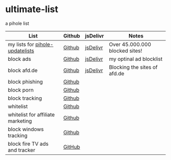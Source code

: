 # ultimate-list
a pihole list

List|Github|jsDelivr|Notes
----|------|--------|-----
my lists for [pihole-updatelists](https://github.com/jacklul/pihole-updatelists)|[Github](https://raw.githubusercontent.com/ultimate-pihole-list/list/main/blacklist/lists/ultimate.txt)|[jsDelivr](https://cdn.jsdelivr.net/gh/ultimate-pihole-list/list@master/blacklist/lists/ultimate.txt)| Over 45.000.000 blocked sites!
block ads|[Github](https://github.com/ultimate-pihole-list/list/raw/main/blacklist/ads.txt)|[jsDelivr](https://cdn.jsdelivr.net/gh/ultimate-pihole-list/list@master/blacklist/ads.txt)| my optinal ad blocklist
block afd.de|[Github](https://raw.githubusercontent.com/ultimate-pihole-list/list/main/blacklist/afd.txt)|[jsDelivr](https://cdn.jsdelivr.net/gh/ultimate-pihole-list/list@master/blacklist/afd.txt)| Blocking the sites of afd.de
block phishing|[Github](https://raw.githubusercontent.com/ultimate-pihole-list/list/main/blacklist/phish.txt)
block porn|[Github](https://github.com/ultimate-pihole-list/list/raw/main/blacklist/porn.txt)
block tracking|[Github](https://github.com/ultimate-pihole-list/list/raw/main/blacklist/tracking.txt)
whitelist|[Github](https://raw.githubusercontent.com/ultimate-pihole-list/list/main/whitelist/whitelist.txt)
whitelist for affiliate marketing | [Github](https://raw.githubusercontent.com/ultimate-pihole-list/list/main/whitelist/affiliate.txt)
block windows tracking|[Github](https://raw.githubusercontent.com/ultimate-pihole-list/list/main/blacklist/windows-tracking.txt)
block fire TV ads and tracker | [GitHub](https://raw.githubusercontent.com/ultimate-pihole-list/list/main/blacklist/fire-tv.txt)
